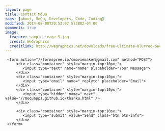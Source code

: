 ```yaml
---
layout: page
title: Contact MoQu
tags: [about, MoQu, Developers, Code, Coding]
modified: 2014-08-08T20:53:07.573882-04:00
comments: true
image:
  feature: sample-image-5.jpg
  credit: WeGraphics
  creditlink: http://wegraphics.net/downloads/free-ultimate-blurred-background-pack/
---
```


<div class="container">
 
	 <form action="//formspree.io/cmoviemaker@gmail.com" method="POST">
		 <div class="container" style="margin-top:10px;">
	     	<input type="text" name="name" placeholder="Your Message">
		 </div>		
		 <div class="container" style="margin-top:10px;">	
	     	<input type="email" name="_replyto" placeholder="Email">
		 </div>		
		 <div class="container" style="margin-top:10px;">
	 		<input type="hidden" name="_next" value="//moquapps.github.io/thanku.html" />
		 </div>		
		  
		 <div class="container" style="margin-top:10px;">
	     	<input type="submit" value="Send" class="btn btn-info">
		 </div>	
	 </form>
	 
</div>
